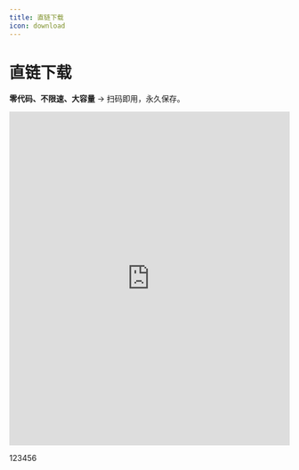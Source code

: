 ```yaml
---
title: 直链下载
icon: download
---
```


# 直链下载

**零代码、不限速、大容量** → 扫码即用，永久保存。

<iframe src="https://www.123684.com/s/umHGjv-wWfRv" width="100%" height="600" frameborder="0"></iframe>




123456